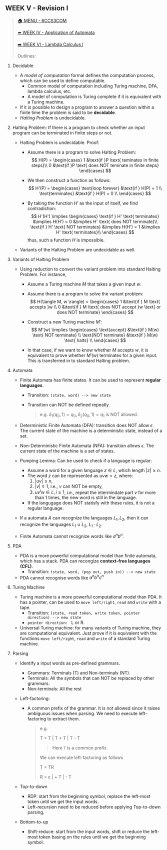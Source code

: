 ## WEEK V - Revision I

>[🏠 MENU - 6CCS3COM](year3/6ccs3com.md)
>
>[⬅️ WEEK IV - Application of Automata](year3/6ccs3com/w4.md)
>
>[➡️ WEEK VI - Lambda Calculus I](year3/6ccs3com/w6.md)
>
>Outlines:

1. Decidable
   - A *model of computation* formal defines the computation process, which can be used to define computable.
     - Common model of computation including Turing machine, DFA, lambda calculus, etc. 
     - A model of computation is Turing complete if it is equivalent with a Turing machine.
   - If it is possible to design a program to answer a question within a finite time the problem is said to be **decidable**.
   - *Halting Problem* is undecidable. 

2. Halting Problem: If there is a program to check whether an input program can be terminated in finite steps or not.
   - Halting Problem is undecidable. Proof:
     - Assume there is a program to solve Halting Problem: 
       $$
       H(P) = 
       \begin{cases}
       1 &\text{if }P \text{ teminates in finite steps}\\
       0 &\text{if }P \text{ does NOT teminate in finite steps}
       \end{cases}
       $$
     
     - We then construct a function as follows:
       $$
       H'(P) = 
       \begin{cases}
       \text{loop forever} &\text{if } H(P) = 1 \\
       \text{terminates} &\text{if } H(P) = 0 \\
       \end{cases}
       $$
     
     - By taking the function $H'$ as the input of itself, we find contradiction:
       $$
       H'(H') \implies 
       \begin{cases}
       \text{if } H' \text{ terminates} &\implies H(H') = 0 &\implies H' \text{ does NOT terminate}\\
       \text{if } H' \text{ NOT terminates} &\implies H(H') = 1 &\implies H' \text{ terminates}\\
       \end{cases}
       $$
       thus, such a function $H$ is impossible.
     
   - Variants of the Halting Problem are undecidable as well. 

3. Variants of Halting Problem

   - Using reduction to convert the variant problem into standard Halting Problem. For instance, 

     - Assume a Turing machine $M$ that takes a given input $w$.

     - Assume there is a program to solve the variant problem:
       $$
       H(\langle M, w \rangle) =
       \begin{cases}
       1 &\text{if } M \text{ accepts }w \\
       0 &\text{if } M \text{ does NOT accept }w \text{ or does NOT terminate}
       \end{cases}
       $$

     - Construct a new Turing machine $M'$:
       $$
       M'(w) \implies 
       \begin{cases}
       \text{accept} &\text{if } M(w) \text{ NOT terminate} \\
       \text{NOT terminate} &\text{if } M(w) \text{ halts} \\
       \end{cases}
       $$

     - In that case, if we want to know whether $M$ accepts $w$, it is equivalent to prove whether $M'(w)$ terminates for a given input. This is transferred in to standard Halting problem. 

4. Automata

   - Finite Automata has finite states. It can be used to represent **regular languages**. 

     - Transition: `(state, word) --> new state`

     - Transition can NOT be defined repeatly. 

       > e.g. $\delta_1(q_0, 1) = q_0, \delta_2(q_0, 1) = q_1$ is NOT allowed. 

   - Deterministic Finite Automata (DFA): transition does NOT allow $\epsilon$. The current state of the machine is a deterministic state, instead of a set. 

   - Non-Deterministic Finite Automata (NFA):  transition allows $\epsilon$. The current state of the machine is a set of states.

   - Pumping Lemma: Can be used to check if a language is regular:

     - Assume a word for a given language $z \in L$, which length $|z| \geq n$.
     - The word $z$ can be represented as $uvw = z$, where:
       1. $|uv| \leq n$,
       2. $|v| \geq 1$, i.e., $v$ can NOT be empty,
       3. $uv^iw \in L, i \geq 1$, i.e., repeat the intermindate part $v$ for more than 1 times, the new word is still in the language. 
     - If the langugage does NOT statisfy with these rules, it is not a regular language.

   - If a automata $A$ can recognize the languages $L_1, L_2$, then it can recognize the languages $L_1 \cup L_2$, $L_1 \cdot L_2$. 

   - Finite Automata cannot recognize words like $a^nb^n$. 

5. PDA

   - PDA is a more powerful computational model than finite automata, which has a stack. PDA can recongize **context-free languages (CFL)**.
     - Transition: `(state, word, (pop out, push in)) --> new state`
   - PDA cannot recognise words like $a^nb^nc^n$

6. Turing Machine

   - Turing machine is a more powerful computational model than PDA. It has a pointer, can be used to `move left/right`, `read` and `write` with a tape. 
     - Transition: `(state, read token, write token, pointer direction) --> new state`
     - `pointer direction: ` L or R. 
   - Universal Turing machine: for many variants of Turing machine, they are computational equivalent. Just prove if it is equivalent with the functions  `move left/right`, `read` and `write` of a standard Turing machine. 

7. Parsing

   - Identify a input words as pre-defined grammars.

     - Grammars: Terminals (T) and Non-terminals (NT).
     - Terminals: All the symbols that can NOT be replaced by other grammars.
     - Non-terminals: All the rest 

   - Left-factoring:

     - A common prefix of the grammar. It is not allowed since it raises ambiguous issues when parsing. We need to execute left-factoring to extract them. 

       > e.g.
       >
       > T = T | T + T | T - T
       >
       > > Here `T` is a common prefix. 
       >
       > We can execute left-factoring as follows
       >
       > T = TR
       >
       > R =  ε | + T | - T

   - Top-to-down

     - RDP: start from the beginning symbol, replace the left-most token until we get the input words. 
     - Left-recursion need to be reduced before applying Top-to-down parsing.

   - Bottom-to-up

     - Shift-reduce: start from the input words, shift or reduce the left-most token basing on the rules until we get the beginning symbol. 